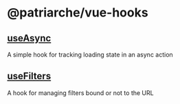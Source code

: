 # @patriarche/vue-hooks

## [useAsync](https://gitlab.com/patriarche/vuejs-3/vue-3-hooks/-/tree/main/src/useAsync/index.md)

A simple hook for tracking loading state in an async action

## [useFilters](https://gitlab.com/patriarche/vuejs-3/vue-3-hooks/-/tree/main/src/useFilters/index.md)

A hook for managing filters bound or not to the URL